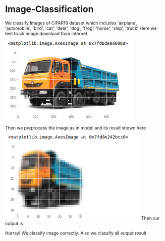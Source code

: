 # Image-Classification

We classify Images of CIFAR10 dataset which includes 'airplane', 'automobile', 'bird', 'cat', 'deer',
           'dog', 'frog', 'horse', 'ship', 'truck'
Here we test truck image download from internet. 

<img src = "https://raw.githubusercontent.com/TiwariLaxuu/Image-Classification/master/Images/image1.png">

Then we preprocess the image as in model and its result shown here

<img src = "https://raw.githubusercontent.com/TiwariLaxuu/Image-Classification/master/Images/image2.png">
Then our output is 

<src img = "https://raw.githubusercontent.com/TiwariLaxuu/Image-Classification/master/Images/image3.png">
           
           
Hurray! We classify image correctly. 
           Also we classify all output result.
